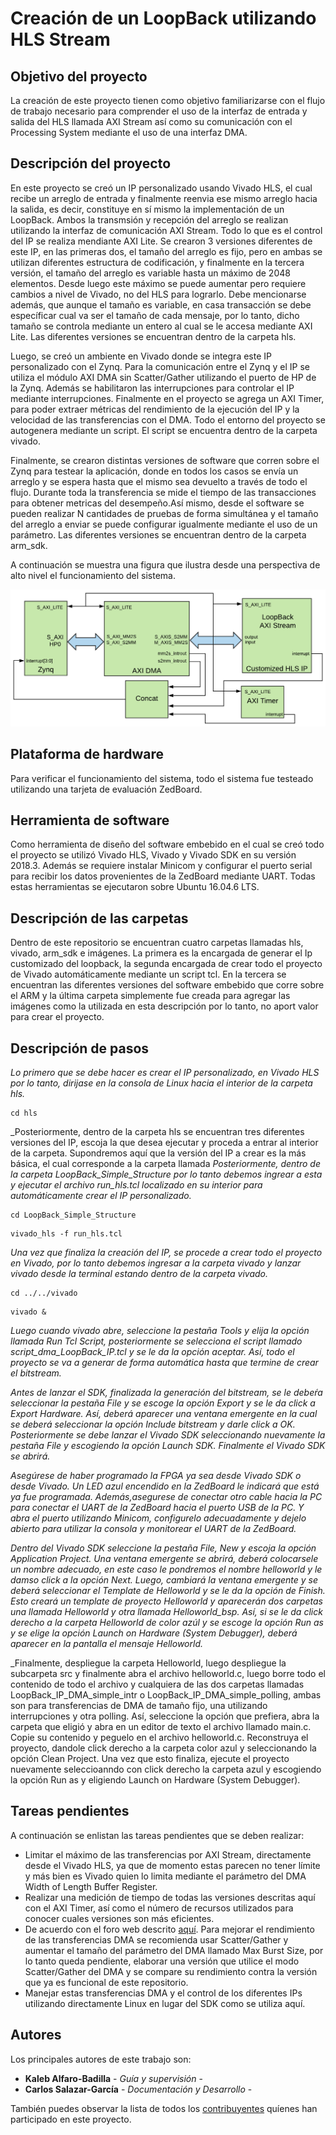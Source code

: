 # Creación de un LoopBack utilizando HLS Stream

## Objetivo del proyecto

La creación de este proyecto tienen como objetivo familiarizarse con el flujo de trabajo necesario para comprender el uso de la interfaz de entrada y salida del HLS llamada AXI Stream así como su comunicación con el Processing System mediante el uso de una interfaz DMA. 

## Descripción del proyecto

En este proyecto se creó un IP personalizado usando Vivado HLS, el cual recibe un arreglo de entrada y finalmente reenvia ese mismo arreglo hacia la salida, es decir, constituye en sí mismo la implementación de un LoopBack. Ambos la transmsión y recepción del arreglo se realizan utilizando la interfaz de comunicación AXI Stream. Todo lo que es el control del IP se realiza mendiante AXI Lite. Se crearon 3 versiones diferentes de este IP, en las primeras dos, el tamaño del arreglo es fijo, pero en ambas se utilizan diferentes estructura de codificación, y finalmente en la tercera versión, el tamaño del arreglo es variable hasta un máximo de 2048 elementos. Desde luego este máximo se puede aumentar pero requiere cambios a nivel de Vivado, no del HLS para lograrlo. Debe mencionarse además, que aunque el tamaño es variable, en casa transacción se debe específicar cual va ser el tamaño de cada mensaje, por lo tanto, dicho tamaño se controla mediante un entero al cual se le accesa mediante AXI Lite. Las diferentes versiones se encuentran dentro de la carpeta hls.

Luego, se creó un ambiente en Vivado donde se integra este IP personalizado con el Zynq. Para la comunicación entre el Zynq y el IP se utiliza el módulo AXI DMA sin Scatter/Gather utilizando el puerto de HP de la Zynq. Además se habilitaron las interrupciones para controlar el IP mediante interrupciones. Finalmente en el proyecto se agrega un AXI Timer, para poder extraer métricas del rendimiento de la ejecución del IP  y la velocidad de las transferencias con el DMA. Todo el entorno del proyecto se autogenera mediante un script. El script se encuentra dentro de la carpeta vivado.


Finalmente, se crearon distintas versiones de software que corren sobre el Zynq para testear la aplicación, donde en todos los casos se envía un arreglo y se espera hasta que el mismo sea devuelto a través de todo el flujo. Durante toda la transferencia se mide el tiempo de las transacciones para obtener metricas del desempeño.Así mismo, desde el software se pueden realizar N cantidades de pruebas de forma simultánea y el tamaño del arreglo a enviar se puede configurar igualmente mediante el uso de un parámetro. Las diferentes versiones se encuentran dentro de la carpeta arm_sdk.

A continuación se muestra una figura que ilustra desde una perspectiva de alto nivel el funcionamiento del sistema.

![LoopBack personalizado generado en HLS y donde la comunicación con el Zynq se realiza por DMA](https://raw.githubusercontent.com/cadriansalazarg/InteracesZynq/master/Loop_Back_AXI_Stream/images/LoopBack%20AXI%20Stream.png)

## Plataforma de hardware

Para verificar el funcionamiento del sistema, todo el sistema fue testeado  utilizando una tarjeta de evaluación ZedBoard.

## Herramienta de software

Como herramienta de diseño del software embebido en el cual se creó todo el proyecto se utilizó Vivado HLS, Vivado y Vivado SDK en su versión 2018.3. Además se requiere instalar Minicom y configurar el puerto serial para recibir los datos provenientes de la ZedBoard mediante UART. Todas estas herramientas se ejecutaron sobre Ubuntu 16.04.6 LTS. 

## Descripción de las carpetas

Dentro de este repositorio se encuentran cuatro carpetas llamadas hls, vivado, arm_sdk e imágenes. La primera es la encargada de generar el Ip customizado del loopback, la segunda encargada de crear todo el proyecto de Vivado automáticamente mediante un script tcl. En la tercera se encuentran las diferentes versiones del software embebido que corre sobre el ARM y la última carpeta simplemente fue creada para agregar las imágenes como la utilizada en esta descripción por lo tanto, no aport valor para crear el proyecto.

## Descripción de pasos 

_Lo primero que se debe hacer es crear  el IP personalizado, en Vivado HLS por lo tanto, dirijase en la consola de Linux hacia el interior de la carpeta hls._
```
cd hls
```
_Posteriormente, dentro de la carpeta hls se encuentran tres diferentes versiones del IP, escoja la que desea ejecutar y proceda a entrar al interior de la carpeta. Supondremos aquí que la versión del IP a crear es la más básica, el cual corresponde a la carpeta llamada _Posteriormente, dentro de la carpeta LoopBack_Simple_Structure por lo tanto debemos ingrear a esta y ejecutar el archivo run_hls.tcl localizado en su interior para automáticamente crear el IP personalizado._
```
cd LoopBack_Simple_Structure
```
```
vivado_hls -f run_hls.tcl
```
_Una vez que finaliza la creación del IP, se procede a crear todo el proyecto en Vivado, por lo tanto debemos ingresar a la carpeta vivado y lanzar vivado desde la terminal estando dentro de la carpeta vivado._
```
cd ../../vivado
```
```
vivado &
```
_Luego cuando vivado abre, seleccione la pestaña Tools y elija la opción llamada Run Tcl Script, posteriormente se selecciona el script llamado script_dma_LoopBack_IP.tcl y se le da la opción aceptar. Así, todo el proyecto se va a generar de forma automática hasta que termine de crear el bitstream._

_Antes de lanzar el SDK, finalizada la generación del bitstream, se le debeŕa seleccionar la pestaña File y se escoge la opción Export y se le da click a Export Hardware. Así, deberá aparecer una ventana emergente en la cual se deberá seleccionar la opción Include bitstream y darle click a OK. Posteriormente se debe lanzar el Vivado SDK seleccionando nuevamente la pestaña File y escogiendo la opción Launch SDK. Finalmente el Vivado SDK se abrirá._

_Asegúrese de haber programado la FPGA ya sea desde Vivado SDK o desde Vivado. Un LED azul encendido en la ZedBoard le indicará que está ya fue programada. Además,asegurese de conectar otro cable hacia la PC para conectar el UART de la ZedBoard hacia el puerto USB de la PC. Y abra el puerto utilizando Minicom, configurelo adecuadamente y dejelo abierto para utilizar la consola y monitorear el UART de la ZedBoard._

_Dentro del Vivado SDK seleccione la pestaña File, New y escoja la opción Application Project. Una ventana emergente se abrirá, deberá colocarsele un nombre adecuado, en este caso le pondremos el nombre helloworld y le damso click a la opción Next. Luego, cambiará la ventana emergente y se deberá seleccionar el Template de Helloworld y se le da la opción de Finish. Esto creará un template de proyecto Helloworld y aparecerán dos carpetas una llamada Helloworld y otra llamada Helloworld_bsp. Así, si se le da click derecho a la carpeta Helloworld de color azúl y se escoge la opción Run as y se elige la opción Launch on Hardware (System Debugger), deberá aparecer en la pantalla el mensaje Helloworld._

_Finalmente, despliegue la carpeta Helloworld, luego despliegue la subcarpeta src y finalmente  abra el archivo helloworld.c, luego borre todo el contenido de todo el archivo y cualquiera de las dos carpetas llamadas LoopBack_IP_DMA_simple_intr o LoopBack_IP_DMA_simple_polling, ambas son para transferencias de DMA de tamaño fijo, una utilizando interrupciones y otra polling. Así, seleccione la opción que prefiera, abra la carpeta que eligió y abra en un editor de texto el archivo llamado main.c. Copie su contenido y peguelo en el archivo helloworld.c. Reconstruya el proyecto, dandole click derecho a la carpeta color azul y seleccionando la opción Clean Project. Una vez que esto finaliza, ejecute el proyecto nuevamente seleccioanndo con click derecho la carpeta azul y escogiendo la opción Run as y eligiendo  Launch on Hardware (System Debugger).

## Tareas pendientes

A continuación se enlistan las tareas pendientes que se deben realizar:

* Limitar el máximo de las transferencias por AXI Stream, directamente desde el Vivado HLS, ya que de momento estas parecen no tener límite y más bien es Vivado quien lo limita mediante el parámetro del DMA Width of Length Buffer Register.
* Realizar una medición de tiempo de todas las versiones descritas aquí con el AXI Timer, así como el número de recursos utilizados para conocer cuales versiones son más eficientes.
* De acuerdo con el foro web descrito  [aquí](https://forums.xilinx.com/t5/Processor-System-Design/Axi-DMA-correct-parameters/td-p/639576). Para mejorar el rendimiento de las transferencias DMA se recomienda usar Scatter/Gather y aumentar el tamaño del parámetro del DMA llamado Max Burst Size, por lo tanto queda pendiente, elaborar una versión que utilice el modo Scatter/Gather del DMA y se compare su rendimiento contra la versión que ya es funcional de este repositorio.
* Manejar estas transferencias DMA y el control de los diferentes IPs utilizando directamente Linux en lugar del SDK como se utiliza aquí.

## Autores

Los principales autores de este trabajo son:

* **Kaleb Alfaro-Badilla** - *Guía y supervisión* - 
* **Carlos Salazar-García** - *Documentación y Desarrollo* -

También puedes observar la lista de todos los [contribuyentes](https://github.com/cadriansalazarg/InteracesZynq/contributors) quíenes han participado en este proyecto. 

